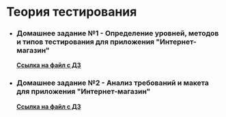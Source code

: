 # Теория тестирования

- ### Домашнее задание №1 - Определение уровней, методов и типов тестирования для приложения "Интернет-магазин"

    **[Ссылка на файл с ДЗ](https://docs.google.com/spreadsheets/d/1aILnhfhdIQnevYM_CgcAg4CIuaLY-UQZPSsprUOb5iA/edit?usp=sharing)**

- ### Домашнее задание №2 - Анализ требований и макета для приложения "Интернет-магазин"

    **[Ссылка на файл с ДЗ](https://docs.google.com/spreadsheets/d/1dZ5-gu3zjehqOJbH5Zd7tZ_-ftWqB9tFORb-JZQcObg/edit?usp=sharing)**

